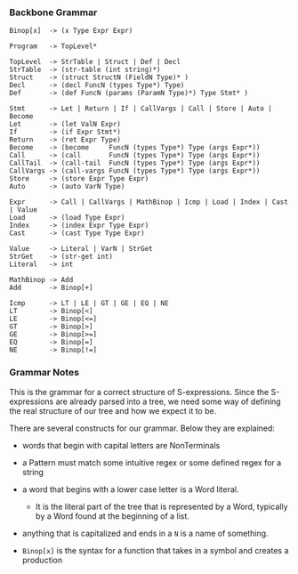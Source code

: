 ### Backbone Grammar

```
Binop[x]  -> (x Type Expr Expr)

Program   -> TopLevel*

TopLevel  -> StrTable | Struct | Def | Decl 
StrTable  -> (str-table (int string)*)
Struct    -> (struct StructN (FieldN Type)* )
Decl      -> (decl FuncN (types Type*) Type)
Def       -> (def FuncN (params (ParamN Type)*) Type Stmt* )

Stmt      -> Let | Return | If | CallVargs | Call | Store | Auto | Become
Let       -> (let ValN Expr)
If        -> (if Expr Stmt*)
Return    -> (ret Expr Type)
Become    -> (become     FuncN (types Type*) Type (args Expr*))     
Call      -> (call       FuncN (types Type*) Type (args Expr*))
CallTail  -> (call-tail  FuncN (types Type*) Type (args Expr*))
CallVargs -> (call-vargs FuncN (types Type*) Type (args Expr*))
Store     -> (store Expr Type Expr)
Auto      -> (auto VarN Type)

Expr      -> Call | CallVargs | MathBinop | Icmp | Load | Index | Cast | Value
Load      -> (load Type Expr)
Index     -> (index Expr Type Expr)
Cast      -> (cast Type Type Expr)

Value     -> Literal | VarN | StrGet
StrGet    -> (str-get int)
Literal   -> int 

MathBinop -> Add
Add       -> Binop[+]

Icmp      -> LT | LE | GT | GE | EQ | NE
LT        -> Binop[<]
LE        -> Binop[<=] 
GT        -> Binop[>]
GE        -> Binop[>=]
EQ        -> Binop[=]
NE        -> Binop[!=]
```

### Grammar Notes

This is the grammar for a correct structure of S-expressions. Since the
S-expressions are already parsed into a tree, we need some way of 
defining the real structure of our tree and how we expect it to be.

There are several constructs for our grammar. Below they are explained:

 - words that begin with capital letters are NonTerminals
 
 - a Pattern must match some intuitive regex or some defined regex for a string
 
 - a word that begins with a lower case letter is a Word literal. 
   - It is the literal part of the tree that is represented by a Word, 
     typically by a Word found at the beginning of a list.

 - anything that is capitalized and ends in a `N` is a name of something.
 
 - `Binop[x]` is the syntax for a function that takes in a symbol and creates a production